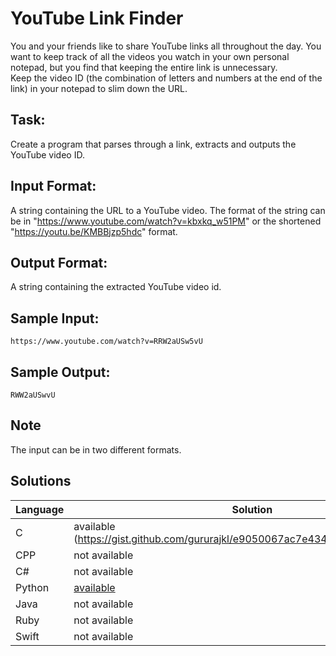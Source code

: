 # YouTube Link Finder
You and your friends like to share YouTube links all throughout the day. You want to keep track of all the videos you watch in your own personal notepad, but you find that keeping the entire link is unnecessary.  
Keep the video ID (the combination of letters and numbers at the end of the link) in your notepad to slim down the URL.

## Task:  
Create a program that parses through a link, extracts and outputs the YouTube video ID.

## Input Format:
A string containing the URL to a YouTube video. The format of the string can be in "https://www.youtube.com/watch?v=kbxkq_w51PM" or the shortened "https://youtu.be/KMBBjzp5hdc" format.

## Output Format:
A string containing the extracted YouTube video id.

## Sample Input:
```
https://www.youtube.com/watch?v=RRW2aUSw5vU
```

## Sample Output:
```
RWW2aUSwvU
```

## Note
The input can be in two different formats.

## Solutions

Language | Solution
---------|---------
C |  available (https://gist.github.com/gururajkl/e9050067ac7e4349db55b652dff1bf99)
CPP | not available
C# | not available
Python | [available](https://raw.githubusercontent.com/chankruze/challenges/master/sololearn/YTVideoID/YTVideoID.py)
Java | not available
Ruby | not available
Swift | not available
